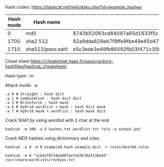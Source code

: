 Hash codes:
https://hashcat.net/wiki/doku.php?id=example_hashes

| Hash mode | Hash name | example |
| --- | --- | --- |
| 0 | md5 | 8743b52063cd84097a65d1633f5c74f5 |
|1700 | sha2 512 | 82a9dda829eb7f8ffe9fbe49e45d47d2dad9664fbb7adf72492e3c81ebd3e29134d9bc12212bf83c6840f10e8246b9db54a4859b7ccd0123d86e5872c1e5082f |
| 1710 | sha512($pass.$salt) | e5c3ede3e49fb86592fb03f471c35ba13e8d89b8ab65142c9a8fdafb635fa2223c24e5558fd9313e8995019dcbec1fb584146b7bb12685c7765fc8c0d51379fd:6352283260 |

Cheat sheet
https://cheatsheet.haax.fr/passcracking-hashfiles/hashcat_cheatsheet/

Hash type:
-m

Attack mode:
-a
```
-a 0 # Straight : hash dict
-a 1 # Combination : hash dict dict
-a 3 # Bruteforce : hash mask
-a 6 # Hybrid wordlist + mask : hash dict mask
-a 7 # Hybrid mask + wordlist : hash mask dict
```

Crack SHA1 by using wordlist with 2 char at the end 
```
hashcat -m 100 -a 6 hashes.txt wordlist.txt ?a?a -o output.pot
```


Crack MD5 hashes using dictionnary and rules
```
hashcat -a 0 -m 0 example0.hash example.dict -r rules/best64.rules

hashcat -m 0 "2cb42f8734ea607eefed3b70af13bbd3" /usr/share/wordlists/rockyou.txt 
```
